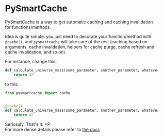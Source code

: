 # PySmartCache


PySmartCache is a way to get automatic caching and caching invalidation for functions/methods.

Idea is quite simple: you just need to decorate your function/method with `@cache()`, and `pysmartcache` will take care of the rest (caching based on arguments, cache invalidation, helpers for cache purge, cache refresh and cache invalidation, and so on).

For instance, change this:
```python
def calculate_universe_mass(some_parameter, another_parameter, whatever):
    return 42
```
to this:
```python
from pysmartcache import cache


@cache()
def calculate_universe_mass(some_parameter, another_parameter, whatever):
    return 42
```

Seriosuly. That's it. =P  
For more dense details please refer to [the docs](doc.md)
